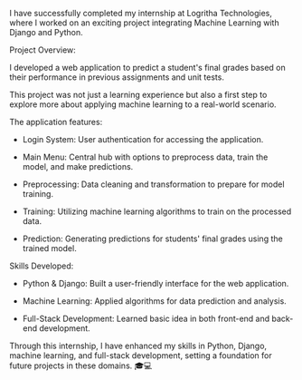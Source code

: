 I have successfully completed my internship at Logritha Technologies, where I worked on an exciting project integrating Machine Learning with Django and Python. 

Project Overview:

I developed a web application to predict a student's final grades based on their performance in previous assignments and unit tests.

This project was not just a learning experience but also a first step to explore more about applying machine learning to a real-world scenario. 

The application features:

- Login System: User authentication for accessing the application.

- Main Menu: Central hub with options to preprocess data, train the model, and make predictions.

- Preprocessing: Data cleaning and transformation to prepare for model training.

- Training: Utilizing machine learning algorithms to train on the processed data.

- Prediction: Generating predictions for students' final grades using the trained model.

Skills Developed:

* Python & Django: Built a user-friendly interface for the web application.

* Machine Learning: Applied algorithms for data prediction and analysis.

* Full-Stack Development: Learned basic idea in both front-end and back-end development.

Through this internship, I have enhanced my skills in Python, Django, machine learning, and full-stack development, setting a foundation for future projects in these domains. 🎓💻
